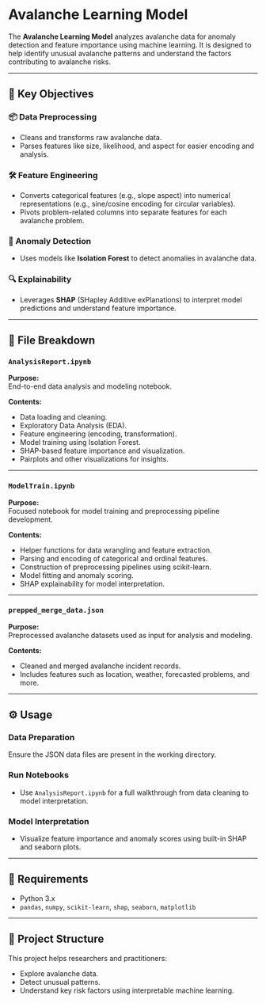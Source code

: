 # Avalanche Learning Model

The **Avalanche Learning Model** analyzes avalanche data for anomaly detection and feature importance using machine learning. It is designed to help identify unusual avalanche patterns and understand the factors contributing to avalanche risks.

---

## 🔑 Key Objectives

### 📦 Data Preprocessing

- Cleans and transforms raw avalanche data.
- Parses features like size, likelihood, and aspect for easier encoding and analysis.

### 🛠️ Feature Engineering

- Converts categorical features (e.g., slope aspect) into numerical representations (e.g., sine/cosine encoding for circular variables).
- Pivots problem-related columns into separate features for each avalanche problem.

### 🚨 Anomaly Detection

- Uses models like **Isolation Forest** to detect anomalies in avalanche data.

### 🔍 Explainability

- Leverages **SHAP** (SHapley Additive exPlanations) to interpret model predictions and understand feature importance.

---

## 📂 File Breakdown

### `AnalysisReport.ipynb`

**Purpose:**  
End-to-end data analysis and modeling notebook.

**Contents:**

- Data loading and cleaning.
- Exploratory Data Analysis (EDA).
- Feature engineering (encoding, transformation).
- Model training using Isolation Forest.
- SHAP-based feature importance and visualization.
- Pairplots and other visualizations for insights.

---

### `ModelTrain.ipynb`

**Purpose:**  
Focused notebook for model training and preprocessing pipeline development.

**Contents:**

- Helper functions for data wrangling and feature extraction.
- Parsing and encoding of categorical and ordinal features.
- Construction of preprocessing pipelines using scikit-learn.
- Model fitting and anomaly scoring.
- SHAP explainability for model interpretation.

---

### `prepped_merge_data.json`

**Purpose:**  
Preprocessed avalanche datasets used as input for analysis and modeling.

**Contents:**

- Cleaned and merged avalanche incident records.
- Includes features such as location, weather, forecasted problems, and more.

---

## ⚙️ Usage

### Data Preparation

Ensure the JSON data files are present in the working directory.

### Run Notebooks

- Use `AnalysisReport.ipynb` for a full walkthrough from data cleaning to model interpretation.

### Model Interpretation

- Visualize feature importance and anomaly scores using built-in SHAP and seaborn plots.

---

## 🧰 Requirements

- Python 3.x
- `pandas`, `numpy`, `scikit-learn`, `shap`, `seaborn`, `matplotlib`

---

## 🧠 Project Structure

This project helps researchers and practitioners:

- Explore avalanche data.
- Detect unusual patterns.
- Understand key risk factors using interpretable machine learning.
